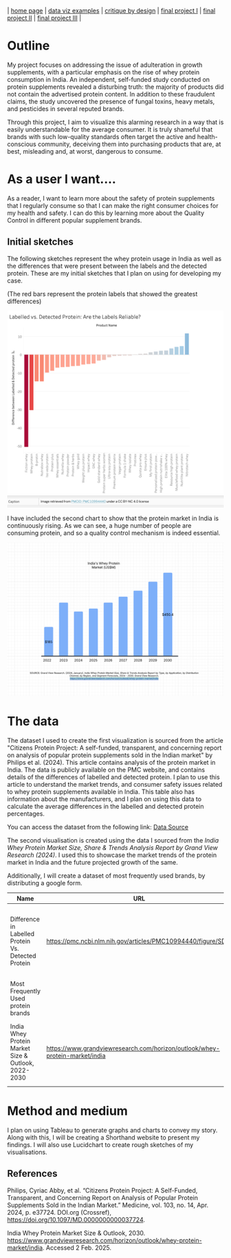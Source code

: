 | [home page](https://nandini-mahurkar.github.io/nandini-dataviz-portfolio/) | [data viz examples](dataviz-examples) | [critique by design](critique-by-design) | [final project I](final-project-part-one) | [final project II](final-project-part-two) | [final project III](final-project-part-three) |

# Outline

My project focuses on addressing the issue of adulteration in growth supplements, with a particular emphasis on the rise of whey protein consumption in India. An independent, self-funded study conducted on protein supplements revealed a disturbing truth: the majority of products did not contain the advertised protein content. In addition to these fraudulent claims, the study uncovered the presence of fungal toxins, heavy metals, and pesticides in several reputed brands.

Through this project, I aim to visualize this alarming research in a way that is easily understandable for the average consumer. It is truly shameful that brands with such low-quality standards often target the active and health-conscious community, deceiving them into purchasing products that are, at best, misleading and, at worst, dangerous to consume.

# As a user I want....

As a reader, I want to learn more about the safety of protein supplements that I regularly consume so that I can make the right consumer choices for my health and safety. I can do this by learning more about the Quality Control in different popular supplement brands.


## Initial sketches
The following sketches represent the whey protein usage in India as well as the differences that were present between the labels and the detected protein. These are my initial sketches that I plan on using for developing my case.

(The red bars represent the protein labels that showed the greatest differences)

![graph](labelled_detected_protein.png)

I have included the second chart to show that the protein market in India is continuously rising. As we can see, a huge number of people are consuming protein, and so a quality control mechanism is indeed essential.

![graph](whey_usage.png)


# The data
The dataset I used to create the first visualization is sourced from the article "Citizens Protein Project: A self-funded, transparent, and concerning report on analysis of popular protein supplements sold in the Indian market" by Philips et al. (2024). This article contains analysis of the protein market in India. The data is publicly available on the PMC website, and contains details of the differences of labelled and detected protein. I plan to use this article to understand the market trends, and consumer safety issues related to whey protein supplements available in India. This table also has information about the manufacturers, and I plan on using this data to calculate the average differences in the labelled and detected protein percentages.

You can access the dataset from the following link: [Data Source](https://pmc.ncbi.nlm.nih.gov/articles/PMC10994440/figure/SD3/)

The second visualisation is created using the data I sourced from the _India Whey Protein Market Size, Share & Trends Analysis Report by Grand View Research (2024)_. I used this to showcase the market trends of the protein market in India and the future projected growth of the same.

Additionally, I will create a dataset of most frequently used brands, by distributing a google form. 

| Name | URL | Description |
|------|-----|-------------|
|   Difference in Labelled Protein Vs. Detected Protein   |  https://pmc.ncbi.nlm.nih.gov/articles/PMC10994440/figure/SD3/   |     A table highlighting the precentage differences between labelled protein and detected protein       |
|   Most Frequently Used protein brands   |     |     Will be created later        |
|   India Whey Protein Market Size & Outlook, 2022-2030   |   https://www.grandviewresearch.com/horizon/outlook/whey-protein-market/india  |        This article contains information about the market trends of the protein market in India     |

# Method and medium
I plan on using Tableau to generate graphs and charts to convey my story. Along with this, I will be creating a Shorthand website to present my findings. I will also use Lucidchart to create rough sketches of my visualisations.

## References

Philips, Cyriac Abby, et al. “Citizens Protein Project: A Self-Funded, Transparent, and Concerning Report on Analysis of Popular Protein Supplements Sold in the Indian Market.” Medicine, vol. 103, no. 14, Apr. 2024, p. e37724. DOI.org (Crossref), https://doi.org/10.1097/MD.0000000000037724.

India Whey Protein Market Size & Outlook, 2030. https://www.grandviewresearch.com/horizon/outlook/whey-protein-market/india. Accessed 2 Feb. 2025.

